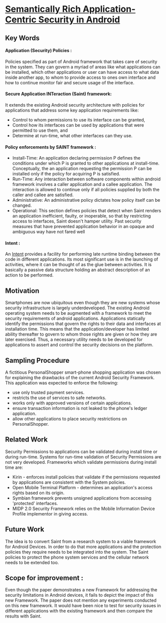 # [Semantically Rich Application-Centric Security in Android](http://www.enck.org/pubs/acsac09.pdf)

## Key Words

#### Application (Security) Policies :
Policies specified as part of Android framework that takes care of security in the system. They can govern a myriad of areas like what applications can be installed, which other applications or user can have access to what data inside another app, to whom to provide access to ones own interface and how to continue monitor fair and secure usage of the interface.

#### Secure Application INTeraction (Saint) framework:
It extends the existing Android security architecture with policies for applications that address some key application requirements like:
  * Control to whom permissions to use its interface can be granted,
  * Control how its interfaces can be used by applications that were permitted to use them, and 
  * Determine at run-time, what other interfaces can they use.


#### Policy enforcements by SAINT framework : 
  * Install-Time: An application declaring permission P defines the conditions under which P is granted to other applications at install-time. Conceptually, the an application requesting the permission P can be installed only if the policy for acquiring P is satisfied.
  * Run-Time: Any interaction between software components within android framework involves a caller application and a callee application. The interaction is allowed to continue only if all policies supplied by both the caller and callee are satisfied.
  * Administrative: An administrative policy dictates how policy itself can be changed.
  * Operational: This section defines policies that detect when Saint renders an application inefficient, faulty, or inoperable, so that by restricting access to interfaces, Saint doesn't hamper utility. Past security measures that have prevented application behavior in an opaque and ambiguous way have not fared well

#### Intent : 
An [Intent](https://developer.android.com/reference/android/content/Intent.html) provides a facility for performing late runtime binding between the code in different applications. Its most significant use is in the launching of activities, where it can be thought of as the glue between activities. It is basically a passive data structure holding an abstract description of an action to be performed.
 
## Motivation
Smartphones are now ubiquitous even though they are new systems whose security infrastructure is largely underdeveloped.
The existing Android operating system needs to be augmented with a framework to meet the security requirements of android applications.
Applications statically identify the permissions that govern the rights to their data and interfaces at installation time.
This means that the application/developer has limited ability thereafter to govern to whom those rights are given or how they are later exercised.
Thus, a necessary utility needs to be developed for applications to assert and control the security decisions on the platform.

## Sampling Procedure 
A fictitious PersonalShopper smart-phone shopping application was chosen for explaining the drawbacks of the current Android Security Framework. This application was expected to enforce the following:
* use only trusted payment services.
* restricts the use of services to safe networks.
* works only with approved versions of certain applications.
* ensure transaction information is not leaked to the phone's ledger application.
* allow other applications to place security restrictions on PersonalShopper.

## Related Work
Security Permissions to applications can be validated during install time or during run-time. Systems for run-time validation of Security Permissions are not very developed. Frameworks which validate permissions during install time are:
* Kirin - enforces install policies that validate if the permissions requested by applications are consistent with the System policies.
* Open Mobile Terminal Platform - determines an application's access rights based on its origin.
* Symbian framework prevents unsigned applications from accessing 'protected' interfaces.
* MIDP 2.0 Security Framework relies on the Mobile Information Device Profile implementor in giving access.

## Future Work
The idea is to convert Saint from a research system to a viable framework for Android Devices. In order to do that more applications and the protection policies they require needs to be integrated into the system. The Saint policies to protect the phone system services and the cellular network needs to be extended too.

## Scope for improvement :
Even though the paper demonstrates a new Framework for addressing the security limitations in Android devices, it fails to depict the impact of this new Framework. The paper does not mention any experiments conducted on this new framework. It would have been nice to test for security issues in different applications with the existing framework and then compare the results with Saint.
